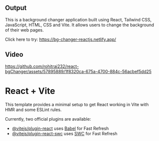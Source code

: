 ## Output
This is a background changer application built using React, Tailwind CSS, JavaScript, HTML, CSS and Vite. It allows users to change the background of their web pages.

Click here to try: https://bg-changer-reactjs.netlify.app/

## Video

https://github.com/rohitraj232/react-bgChanger/assets/57895889/1f8320ca-675a-4700-884c-56acbef5dd25




# React + Vite

This template provides a minimal setup to get React working in Vite with HMR and some ESLint rules.

Currently, two official plugins are available:

- [@vitejs/plugin-react](https://github.com/vitejs/vite-plugin-react/blob/main/packages/plugin-react/README.md) uses [Babel](https://babeljs.io/) for Fast Refresh
- [@vitejs/plugin-react-swc](https://github.com/vitejs/vite-plugin-react-swc) uses [SWC](https://swc.rs/) for Fast Refresh
